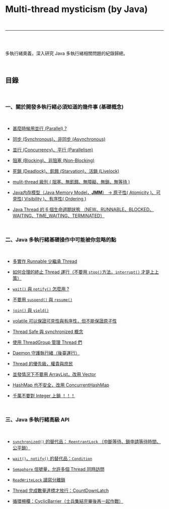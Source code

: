 # Multi-thread mysticism (by Java)

<br>

---

<br>
<br>

多執行緒奧義，深入研究 Java 多執行緒相關問題的紀錄歸總。

<br>

## 目錄

<br>

### 一、關於開發多執行緒必須知道的幾件事 (基礎概念)

 <br>

* [甚麼時候用並行 (Parallel) ?](note/basic/whenToUseParallel.md)

* [同步 (Synchronous)、非同步 (Asynchronous)](note/basic/synchronousAndAsynchronous.md)

* [並行 (Concurrency)、平行 (Parallelism)](note/basic/concurrencyAndParallelism.md)

* [阻塞 (Blocking)、非阻塞 (Non-Blocking)](note/basic/blockingAndNonBlocking.md)

* [死鎖 (Deadlock)、飢餓 (Starvation)、活鎖 (Livelock)](note/basic/deadlockStarvationLivelock.md)

* [mulit-thread 級別 ( 阻塞、無飢餓、無障礙、無鎖、無等待 )](note/basic/multiThreadGrading.md)

* [Java内存模型（Java Memory Model，__JMM__）
  -> 原子性( Atomicity )、可見性( Visibility )、有序性( Ordering )](note/basic/JMM.md)

* [Java Thread 的 6 個生命週期狀態 （NEW、RUNNABLE、BLOCKED、WAITING、TIME_WAITING、TERMINATED）](note/basic/threadsLifeCycle.md)

  <br>
  
### 二、Java 多執行緒基礎操作中可能被你忽略的點

  <br>

  * [多實作 Runnable 少繼承 Thread](note/likelyToBeIgnore/runnableVsThread.md)

  * [如何合理的終止 Thread 運行（不要用 `stop()`方法，`interrupt()` 才是上上策）](note/likelyToBeIgnore/howToWStopThread.md)

  * [`wait()` 與 `notify()` 怎麼用 ?](note/likelyToBeIgnore/waitAndNotify.md)

  * [不要用 `suspend()` 與 `resume()`](note/likelyToBeIgnore/suspendAndResume.md)

  * [`join()` 與 `yield()`](note/likelyToBeIgnore/joinAndYield.md)

  * [volatile 可以保證可見性與有序性，但不能保證原子性](note/likelyToBeIgnore/volatile.md)

  * [Thread Safe 與 synchronized 概念](note/likelyToBeIgnore/threadSafeAndSynchronized.md)

  * [使用 ThreadGroup 管理 Thread 們](note/likelyToBeIgnore/threadGroup.md)

  * [Daemon 守護執行緒（後臺運行）](note/likelyToBeIgnore/daemon.md)

  * [Thread 的優先級，權貴與庶民](note/likelyToBeIgnore/threadPrioity.md)

  * [並發情況下不要用 ArrayList，改用 Vector](note/likelyToBeIgnore/arrayList.md)

  * [HashMap 也不安全，改用 ConcurrentHashMap](note/likelyToBeIgnore/hashMap.md)

  * [千萬不要對 Integer 上鎖 ！！！](note/likelyToBeIgnore/dontLockInt.md)

  <br>

### 三、Java 多執行緒高級 API

  <br>


  * [`synchronized()` 的替代品： `ReentrantLock` （中斷等待、鎖申請等待時間、公平鎖）](note/highLevelAPI/ReentrantLock.md)

  * [`wait()`、`notify()` 的替代品：`Condition`](note/highLevelAPI/Condition.md)

  * [`Semaphore` 信號量，允許多個 Thread 同時訪問](note/highLevelAPI/Semaphore.md)

  * [`ReadWriteLock` 讀寫分離鎖](note/highLevelAPI/ReadWriteLock.md)

  * [Thread 完成數量達標才放行：CountDownLatch](note/highLevelAPI/CountDownLatch.md)

  * [循環柵欄：CyclicBarrier（士兵集結完畢後再一起作戰）](note/highLevelAPI/CyclicBarrier.md)